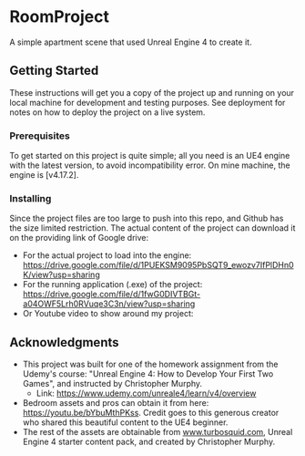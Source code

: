 # RoomProject
A simple apartment scene that used Unreal Engine 4 to create it. 

## Getting Started 
These instructions will get you a copy of the project up and running on your local machine for development and testing purposes. See deployment for notes on how to deploy the project on a live system.

### Prerequisites
To get started on this project is quite simple; all you need is an UE4 engine with the latest version, to avoid incompatibility error. On mine machine, the engine is [v4.17.2].

### Installing 
Since the project files are too large to push into this repo, and Github has the size limited restriction. The actual content of the project can download it on the providing link of Google drive: 
* For the actual project to load into the engine: https://drive.google.com/file/d/1PUEKSM9095PbSQT9_ewozv7IfPlDHn0K/view?usp=sharing
* For the running application (.exe) of the project: https://drive.google.com/file/d/1fwG0DIVTBGt-a04OWF5Lrh0RVuqe3C3n/view?usp=sharing
* Or Youtube video to show around my project: 

## Acknowledgments 
* This project was built for one of the homework assignment from the Udemy's course: "Unreal Engine 4: How to Develop Your First Two Games", and instructed by Christopher Murphy.
  * Link: https://www.udemy.com/unreale4/learn/v4/overview
* Bedroom assets and pros can obtain it from here: https://youtu.be/bYbuMthPKss. Credit goes to this generous creator who shared this beautiful content to the UE4 beginner. 
* The rest of the assets are obtainable from www.turbosquid.com, Unreal Engine 4 starter content pack, and created by Christopher Murphy.

